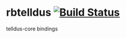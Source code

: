 # rbtelldus [![Build Status](https://travis-ci.org/kaffepanna/rbtelldus.svg?branch=master)](https://travis-ci.org/kaffepanna/rbtelldus)
telldus-core bindings
